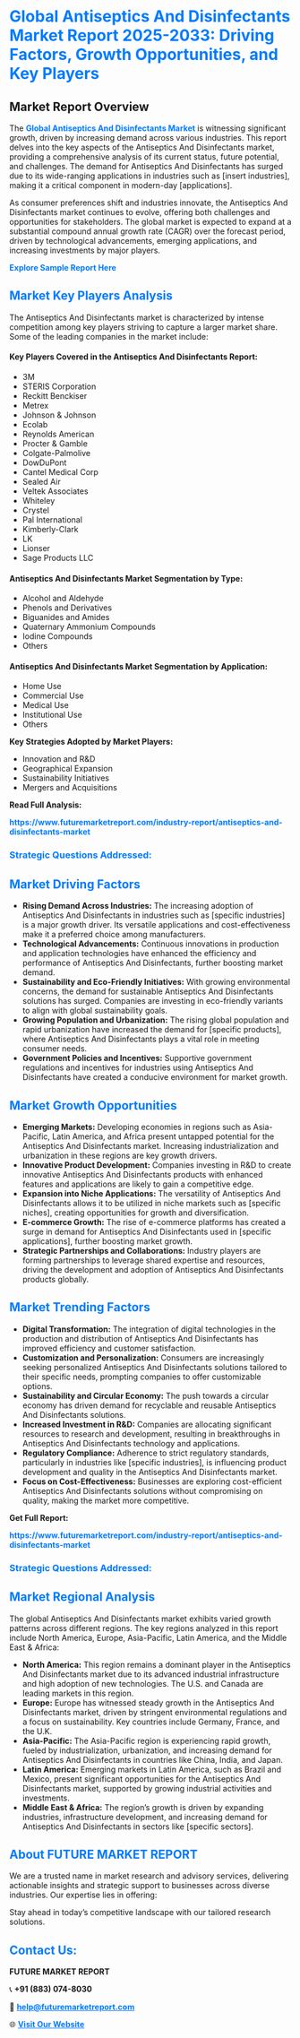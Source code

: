 <h1 style="color: #007BFF;">Global Antiseptics And Disinfectants Market Report 2025-2033: Driving Factors, Growth Opportunities, and Key Players</h1>

<section id="overview">
<h2>Market Report Overview</h2>
<p>The <a href="https://www.futuremarketreport.com/industry-report/antiseptics-and-disinfectants-market" style="color: #007BFF; text-decoration: none;"><strong>Global Antiseptics And Disinfectants Market</strong></a> is witnessing significant growth, driven by increasing demand across various industries. This report delves into the key aspects of the Antiseptics And Disinfectants market, providing a comprehensive analysis of its current status, future potential, and challenges. The demand for Antiseptics And Disinfectants has surged due to its wide-ranging applications in industries such as [insert industries], making it a critical component in modern-day [applications].</p>
<p>As consumer preferences shift and industries innovate, the Antiseptics And Disinfectants market continues to evolve, offering both challenges and opportunities for stakeholders. The global market is expected to expand at a substantial compound annual growth rate (CAGR) over the forecast period, driven by technological advancements, emerging applications, and increasing investments by major players.</p>
</section>

<section id="overview">
<p><a href="https://www.futuremarketreport.com/request-sample/reportId=62420" style="color: #007BFF; text-decoration: none;"><strong>Explore Sample Report Here</strong></a></p>
</section>

<section id="key-players">
<h2 style="color: #007BFF;">Market Key Players Analysis</h2>
<p>The Antiseptics And Disinfectants market is characterized by intense competition among key players striving to capture a larger market share. Some of the leading companies in the market include:</p>
<h4>Key Players Covered in the Antiseptics And Disinfectants Report:</h4>
<ul><li>3M</li><li>STERIS Corporation</li><li>Reckitt Benckiser</li><li>Metrex</li><li>Johnson &amp; Johnson</li><li>Ecolab</li><li>Reynolds American</li><li>Procter &amp; Gamble</li><li>Colgate-Palmolive</li><li>DowDuPont</li><li>Cantel Medical Corp</li><li>Sealed Air</li><li>Veltek Associates</li><li>Whiteley</li><li>Crystel</li><li>Pal International</li><li>Kimberly-Clark</li><li>LK</li><li>Lionser</li><li>Sage Products LLC</li></ul>
<h4>Antiseptics And Disinfectants Market Segmentation by Type:</h4>
<ul><li>Alcohol and Aldehyde</li><li>Phenols and Derivatives</li><li>Biguanides and Amides</li><li>Quaternary Ammonium Compounds</li><li>Iodine Compounds</li><li>Others</li></ul>

<h4>Antiseptics And Disinfectants Market Segmentation by Application:</h4>
<ul><li>Home Use</li><li>Commercial Use</li><li>Medical Use</li><li>Institutional Use</li><li>Others</li></ul>
<p><strong>Key Strategies Adopted by Market Players:</strong></p>
<ul>
<li>Innovation and R&D</li>
<li>Geographical Expansion</li>
<li>Sustainability Initiatives</li>
<li>Mergers and Acquisitions</li>
</ul>
</section>

<section>
<p><strong>Read Full Analysis: </strong></p><a href="https://www.futuremarketreport.com/industry-report/antiseptics-and-disinfectants-market" style="color: #007BFF; text-decoration: none;"><strong>https://www.futuremarketreport.com/industry-report/antiseptics-and-disinfectants-market</strong></a>
<h3 style="color: #007BFF;">Strategic Questions Addressed:</h3>
</section>

<section id="driving-factors">
<h2 style="color: #007BFF;">Market Driving Factors</h2>
<ul>
<li><strong>Rising Demand Across Industries:</strong> The increasing adoption of Antiseptics And Disinfectants in industries such as [specific industries] is a major growth driver. Its versatile applications and cost-effectiveness make it a preferred choice among manufacturers.</li>
<li><strong>Technological Advancements:</strong> Continuous innovations in production and application technologies have enhanced the efficiency and performance of Antiseptics And Disinfectants, further boosting market demand.</li>
<li><strong>Sustainability and Eco-Friendly Initiatives:</strong> With growing environmental concerns, the demand for sustainable Antiseptics And Disinfectants solutions has surged. Companies are investing in eco-friendly variants to align with global sustainability goals.</li>
<li><strong>Growing Population and Urbanization:</strong> The rising global population and rapid urbanization have increased the demand for [specific products], where Antiseptics And Disinfectants plays a vital role in meeting consumer needs.</li>
<li><strong>Government Policies and Incentives:</strong> Supportive government regulations and incentives for industries using Antiseptics And Disinfectants have created a conducive environment for market growth.</li>
</ul>
</section>

<section id="growth-opportunities">
<h2 style="color: #007BFF;">Market Growth Opportunities</h2>
<ul>
<li><strong>Emerging Markets:</strong> Developing economies in regions such as Asia-Pacific, Latin America, and Africa present untapped potential for the Antiseptics And Disinfectants market. Increasing industrialization and urbanization in these regions are key growth drivers.</li>
<li><strong>Innovative Product Development:</strong> Companies investing in R&D to create innovative Antiseptics And Disinfectants products with enhanced features and applications are likely to gain a competitive edge.</li>
<li><strong>Expansion into Niche Applications:</strong> The versatility of Antiseptics And Disinfectants allows it to be utilized in niche markets such as [specific niches], creating opportunities for growth and diversification.</li>
<li><strong>E-commerce Growth:</strong> The rise of e-commerce platforms has created a surge in demand for Antiseptics And Disinfectants used in [specific applications], further boosting market growth.</li>
<li><strong>Strategic Partnerships and Collaborations:</strong> Industry players are forming partnerships to leverage shared expertise and resources, driving the development and adoption of Antiseptics And Disinfectants products globally.</li>
</ul>
</section>

<section id="trending-factors">
<h2 style="color: #007BFF;">Market Trending Factors</h2>
<ul>
<li><strong>Digital Transformation:</strong> The integration of digital technologies in the production and distribution of Antiseptics And Disinfectants has improved efficiency and customer satisfaction.</li>
<li><strong>Customization and Personalization:</strong> Consumers are increasingly seeking personalized Antiseptics And Disinfectants solutions tailored to their specific needs, prompting companies to offer customizable options.</li>
<li><strong>Sustainability and Circular Economy:</strong> The push towards a circular economy has driven demand for recyclable and reusable Antiseptics And Disinfectants solutions.</li>
<li><strong>Increased Investment in R&D:</strong> Companies are allocating significant resources to research and development, resulting in breakthroughs in Antiseptics And Disinfectants technology and applications.</li>
<li><strong>Regulatory Compliance:</strong> Adherence to strict regulatory standards, particularly in industries like [specific industries], is influencing product development and quality in the Antiseptics And Disinfectants market.</li>
<li><strong>Focus on Cost-Effectiveness:</strong> Businesses are exploring cost-efficient Antiseptics And Disinfectants solutions without compromising on quality, making the market more competitive.</li>
</ul>
</section>

<section>
<p><strong>Get Full Report: </strong></p><a href="https://www.futuremarketreport.com/industry-report/antiseptics-and-disinfectants-market" style="color: #007BFF; text-decoration: none;"><strong>https://www.futuremarketreport.com/industry-report/antiseptics-and-disinfectants-market</strong></a>
<h3 style="color: #007BFF;">Strategic Questions Addressed:</h3>
</section>


<section id="regional-analysis">
<h2 style="color: #007BFF;">Market Regional Analysis</h2>
<p>The global Antiseptics And Disinfectants market exhibits varied growth patterns across different regions. The key regions analyzed in this report include North America, Europe, Asia-Pacific, Latin America, and the Middle East & Africa:</p>
<ul>
<li><strong>North America:</strong> This region remains a dominant player in the Antiseptics And Disinfectants market due to its advanced industrial infrastructure and high adoption of new technologies. The U.S. and Canada are leading markets in this region.</li>
<li><strong>Europe:</strong> Europe has witnessed steady growth in the Antiseptics And Disinfectants market, driven by stringent environmental regulations and a focus on sustainability. Key countries include Germany, France, and the U.K.</li>
<li><strong>Asia-Pacific:</strong> The Asia-Pacific region is experiencing rapid growth, fueled by industrialization, urbanization, and increasing demand for Antiseptics And Disinfectants in countries like China, India, and Japan.</li>
<li><strong>Latin America:</strong> Emerging markets in Latin America, such as Brazil and Mexico, present significant opportunities for the Antiseptics And Disinfectants market, supported by growing industrial activities and investments.</li>
<li><strong>Middle East & Africa:</strong> The region’s growth is driven by expanding industries, infrastructure development, and increasing demand for Antiseptics And Disinfectants in sectors like [specific sectors].</li>
</ul>
</section>

<footer>
<h2 style="color: #007BFF;">About FUTURE MARKET REPORT</h2>
<p>We are a trusted name in market research and advisory services, delivering actionable insights and strategic support to businesses across diverse industries. Our expertise lies in offering:</p>

<p>Stay ahead in today’s competitive landscape with our tailored research solutions.</p>

<h2 style="color: #007BFF;">Contact Us:</h2>
<p><strong>FUTURE MARKET REPORT</strong></p>
<p>📞 <strong>+91 (883) 074-8030</strong></p>
<p>📧 <strong><a href="mailto:help@futuremarketreport.com" style="color: #007BFF;">help@futuremarketreport.com</a></strong></p>
<p>🌐 <strong><a href="https://www.futuremarketreport.com/" style="color: #007BFF;">Visit Our Website</a></strong></p>
</footer>